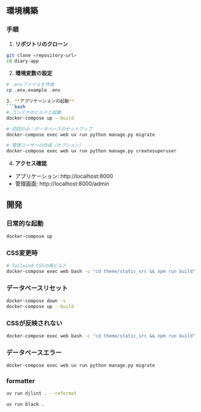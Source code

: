 ## 環境構築

### 手順

1. **リポジトリのクローン**
```bash
git clone <repository-url>
cd diary-app
```

2. **環境変数の設定**
```bash
# .envファイルを作成
cp .env.example .env

3. **アプリケーションの起動**
```bash
# コンテナのビルドと起動
docker-compose up --build

# 初回のみ：データベースのセットアップ
docker-compose exec web uv run python manage.py migrate

# 管理ユーザーの作成（オプション）
docker-compose exec web uv run python manage.py createsuperuser
```

4. **アクセス確認**
- アプリケーション: http://localhost:8000
- 管理画面: http://localhost:8000/admin

## 開発

### 日常的な起動
```bash
docker-compose up
```

### CSS変更時
```bash
# Tailwind CSSの再ビルド
docker-compose exec web bash -c "cd theme/static_src && npm run build"
```

### データベースリセット
```bash
docker-compose down -v
docker-compose up --build
```

### CSSが反映されない
```bash
docker-compose exec web bash -c "cd theme/static_src && npm run build"
```

### データベースエラー
```bash
docker-compose exec web uv run python manage.py migrate
```

### formatter
```bash
uv run djlint . --reformat

uv run black .
```